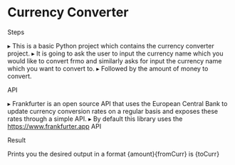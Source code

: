 # Currency Converter

Steps

▸ This is a basic Python project which contains the currency converter project.
▸ It is going to ask the user to input the currency name which you would like to convert frmo and similarly asks for input the currency name which you want to convert to.
▸ Followed by the amount of money to convert.

API

▸ Frankfurter is an open source API that uses the European Central Bank to update currency conversion rates on a regular basis and exposes these rates through a simple API.
▸ By default this library uses the https://www.frankfurter.app API

Result

Prints you the desired output in a format {amount}{fromCurr} is {toCurr}
